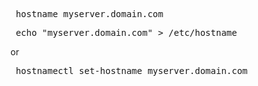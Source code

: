 <pre> hostname myserver.domain.com </pre>
<pre> echo "myserver.domain.com" > /etc/hostname </pre>
or
<pre> hostnamectl set-hostname myserver.domain.com </pre>


